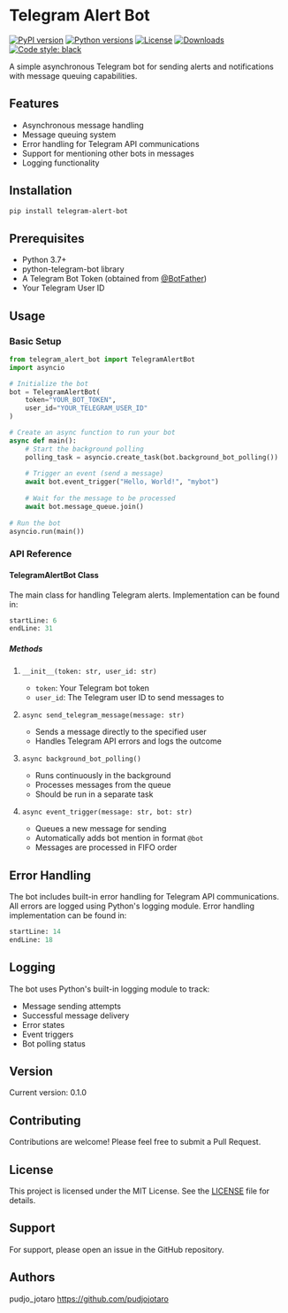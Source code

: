 # Telegram Alert Bot

[![PyPI version](https://img.shields.io/pypi/v/telegram-alert-bot.svg)](https://pypi.org/project/telegram-alert-bot/)
[![Python versions](https://img.shields.io/pypi/pyversions/telegram-alert-bot.svg)](https://pypi.org/project/telegram-alert-bot/)
[![License](https://img.shields.io/github/license/pudjojotaro/telegram-alert-bot)](https://github.com/pudjojotaro/telegram-alert-bot/blob/main/LICENSE)
[![Downloads](https://img.shields.io/pypi/dm/telegram-alert-bot)](https://pypi.org/project/telegram-alert-bot/)
[![Code style: black](https://img.shields.io/badge/code%20style-black-000000.svg)](https://github.com/psf/black)

A simple asynchronous Telegram bot for sending alerts and notifications with message queuing capabilities.

## Features

- Asynchronous message handling
- Message queuing system
- Error handling for Telegram API communications
- Support for mentioning other bots in messages
- Logging functionality

## Installation

```bash
pip install telegram-alert-bot

```

## Prerequisites

- Python 3.7+
- python-telegram-bot library
- A Telegram Bot Token (obtained from [@BotFather](https://t.me/botfather))
- Your Telegram User ID

## Usage

### Basic Setup

```python
from telegram_alert_bot import TelegramAlertBot
import asyncio

# Initialize the bot
bot = TelegramAlertBot(
    token="YOUR_BOT_TOKEN",
    user_id="YOUR_TELEGRAM_USER_ID"
)

# Create an async function to run your bot
async def main():
    # Start the background polling
    polling_task = asyncio.create_task(bot.background_bot_polling())
    
    # Trigger an event (send a message)
    await bot.event_trigger("Hello, World!", "mybot")
    
    # Wait for the message to be processed
    await bot.message_queue.join()
    
# Run the bot
asyncio.run(main())
```

### API Reference

#### TelegramAlertBot Class

The main class for handling Telegram alerts. Implementation can be found in:
```python:src/telegram_alert_bot/bot.py
startLine: 6
endLine: 31
```

##### Methods

1. `__init__(token: str, user_id: str)`
   - `token`: Your Telegram bot token
   - `user_id`: The Telegram user ID to send messages to

2. `async send_telegram_message(message: str)`
   - Sends a message directly to the specified user
   - Handles Telegram API errors and logs the outcome

3. `async background_bot_polling()`
   - Runs continuously in the background
   - Processes messages from the queue
   - Should be run in a separate task

4. `async event_trigger(message: str, bot: str)`
   - Queues a new message for sending
   - Automatically adds bot mention in format `@bot`
   - Messages are processed in FIFO order

## Error Handling

The bot includes built-in error handling for Telegram API communications. All errors are logged using Python's logging module. Error handling implementation can be found in:
```python:src/telegram_alert_bot/bot.py
startLine: 14
endLine: 18
```

## Logging

The bot uses Python's built-in logging module to track:
- Message sending attempts
- Successful message delivery
- Error states
- Event triggers
- Bot polling status

## Version

Current version: 0.1.0

## Contributing

Contributions are welcome! Please feel free to submit a Pull Request.

## License

This project is licensed under the MIT License. See the [LICENSE](LICENSE) file for details.

## Support

For support, please open an issue in the GitHub repository.

## Authors

pudjo_jotaro 
https://github.com/pudjojotaro
